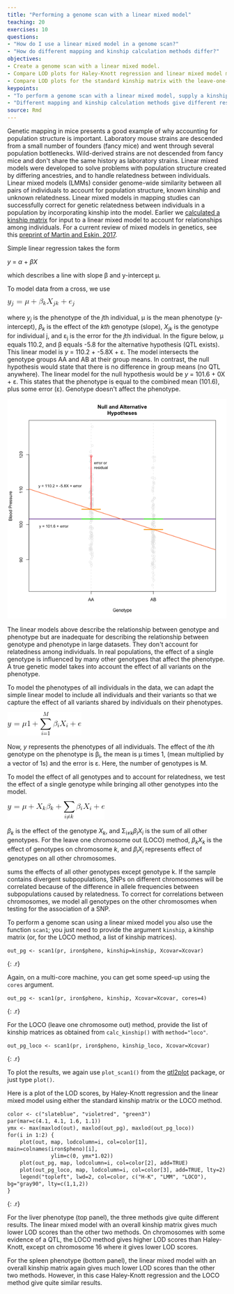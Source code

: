 ```yaml
---
title: "Performing a genome scan with a linear mixed model"
teaching: 20
exercises: 10
questions:
- "How do I use a linear mixed model in a genome scan?"
- "How do different mapping and kinship calculation methods differ?"
objectives:
- Create a genome scan with a linear mixed model.
- Compare LOD plots for Haley-Knott regression and linear mixed model methods.
- Compare LOD plots for the standard kinship matrix with the leave-one-chromosome-out (LOCO) method.
keypoints:
- "To perform a genome scan with a linear mixed model, supply a kinship matrix."
- "Different mapping and kinship calculation methods give different results."
source: Rmd
---
```




Genetic mapping in mice presents a good example of why accounting for population structure is important. Laboratory mouse strains are descended from a small number of founders (fancy mice) and went through several population bottlenecks. Wild-derived strains are not descended from fancy mice and don't share the same history as laboratory strains. Linear mixed models were developed to solve problems with population structure created by differing ancestries, and to handle relatedness between individuals.  Linear mixed models (LMMs) consider genome-wide similarity between all pairs of individuals to account for population structure, known kinship and unknown relatedness. Linear mixed models in mapping studies can successfully correct for genetic relatedness between individuals in a population by incorporating kinship into the model. Earlier we [calculated a kinship matrix](https://smcclatchy.github.io/mapping/04-calc-kinship/) for input to a linear mixed model to account for relationships among individuals. For a current review of mixed models in genetics, see this [preprint of Martin and Eskin, 2017](https://www.biorxiv.org/content/early/2017/01/28/092106).

Simple linear regression takes the form 

<i>y</i> = <i>&alpha;</i> + <i>&beta;X</i>

which describes a line with slope &beta; and y-intercept &mu;.

To model data from a cross, we use


![](../fig/linear-genetic-model.png)  
 

where <i>y<sub>j</sub></i> is the phenotype of the <i>j</i>th individual, &mu; is the mean phenotype (y-intercept), <i>&beta;<sub>k</sub></i> is the effect of the <i>kth</i> genotype (slope), <i>X<sub>jk</sub></i> is the genotype for individual j, and &epsilon;<sub>j</sub> is the error for the <i>j</i>th individual. In the figure below, &mu; equals 110.2, and &beta; equals -5.8 for the alternative hypothesis (QTL exists). This linear model is <i>y</i> = 110.2 + -5.8X + &epsilon;. The model intersects the genotype groups AA and AB at their group means. In contrast, the null hypothesis would state that there is no difference in group means (no QTL anywhere). The linear model for the null hypothesis would be <i>y</i> = 101.6 + 0X + &epsilon;. This states that the phenotype is equal to the combined mean (101.6), plus some error (&epsilon;). Genotype doesn't affect the phenotype.

![](../fig/model-equation.png)

The linear models above describe the relationship between genotype and phenotype but are inadequate for describing the relationship between genotype and phenotype in large datasets. They don't account for relatedness among individuals. In real populations, the effect of a single genotype is influenced by many other genotypes that affect the phenotype. A  true genetic model takes into account the effect of all variants on the phenotype. 

To model the phenotypes of all individuals in the data, we can adapt the simple linear model to include all individuals and their variants so that we capture the effect of all variants shared by individuals on their phenotypes.

![](../fig/matrix-alg-model.png)

Now, <i>y</i> represents the phenotypes of all individuals. The effect of the <i>i</i>th genotype on the phenotype is &beta;<sub>i</sub>, the mean is &mu; times 1, (mean multiplied by a vector of 1s) and the error is &epsilon;. Here, the number of genotypes is M.

To model the effect of all genotypes and to account for relatedness, we test the effect of a single genotype while bringing all other genotypes into the model.

![](../fig/all-geno-model.png)

<i>&beta;<sub>k</sub></i> is the effect of the genotype <i>X<sub>k</sub></i>, and &Sigma;<sub>i&#8800;k</sub><i>&beta;<sub>i</sub>X<sub>i</sub></i> is the sum of all other genotypes. For the leave one chromosome out (LOCO) method, <i>&beta;<sub>k</sub></i><i>X<sub>k</sub></i> is the effect of genotypes on chromosome <i>k</i>, and <i>&beta;<sub>i</sub></i><i>X<sub>i</sub></i> represents effect of genotypes on all other chromosomes.

sums the effects of all other genotypes except genotype k. 
If the sample contains divergent subpopulations, SNPs on different chromosomes will be correlated because of the  difference in allele frequencies between subpopulations caused by relatedness. To correct for correlations between chromosomes, we model all genotypes on the other chromosomes when testing for the association of a SNP. 

To perform a genome scan using a linear mixed model you also use the function `scan1`; you just need to provide the argument `kinship`, a kinship matrix (or, for the LOCO method, a list of kinship matrices).


~~~
out_pg <- scan1(pr, iron$pheno, kinship=kinship, Xcovar=Xcovar)
~~~
{: .r}

Again, on a multi-core machine, you can get some speed-up using the `cores` argument.


~~~
out_pg <- scan1(pr, iron$pheno, kinship, Xcovar=Xcovar, cores=4)
~~~
{: .r}

For the LOCO (leave one chromosome out) method, provide the list of kinship matrices as obtained from `calc_kinship()` with `method="loco"`.


~~~
out_pg_loco <- scan1(pr, iron$pheno, kinship_loco, Xcovar=Xcovar)
~~~
{: .r}

To plot the results, we again use `plot_scan1()` from the [qtl2plot](https://github.com/rqtl/qtl2plot) package, or just type `plot()`.

Here is a plot of the LOD scores, by Haley-Knott regression and the linear mixed model using either the standard kinship matrix or the LOCO method.


~~~
color <- c("slateblue", "violetred", "green3")
par(mar=c(4.1, 4.1, 1.6, 1.1))
ymx <- max(maxlod(out), maxlod(out_pg), maxlod(out_pg_loco))
for(i in 1:2) {
    plot(out, map, lodcolumn=i, col=color[1], main=colnames(iron$pheno)[i],
              ylim=c(0, ymx*1.02))
    plot(out_pg, map, lodcolumn=i, col=color[2], add=TRUE)
    plot(out_pg_loco, map, lodcolumn=i, col=color[3], add=TRUE, lty=2)
    legend("topleft", lwd=2, col=color, c("H-K", "LMM", "LOCO"), bg="gray90", lty=c(1,1,2))
}
~~~
{: .r}

For the liver phenotype (top panel), the three methods give quite different results. The linear mixed model with an overall kinship matrix gives much lower LOD scores than the other two methods.  On chromosomes with some evidence of a QTL, the LOCO method gives higher LOD scores than Haley-Knott, except on chromosome 16 where it gives lower LOD scores.

For the spleen phenotype (bottom panel), the linear mixed model with an overall kinship matrix again gives much lower LOD scores than the other two methods. However, in this case Haley-Knott regression and the LOCO method give quite similar results.
